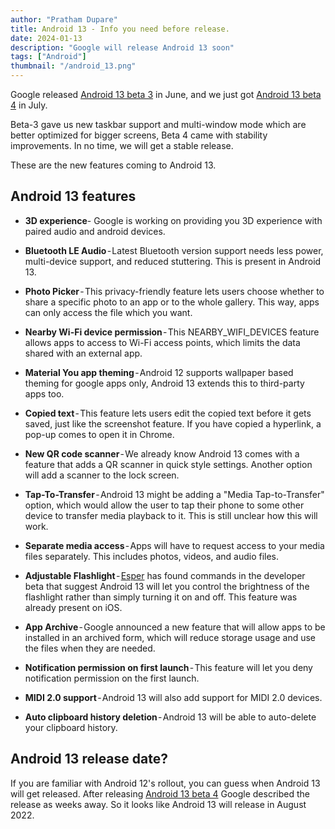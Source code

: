 ```yaml
---
author: "Pratham Dupare"
title: Android 13 - Info you need before release.
date: 2024-01-13
description: "Google will release Android 13 soon"
tags: ["Android"]
thumbnail: "/android_13.png"
---
```


Google released [Android 13 beta 3](https://www.tomsguide.com/news/android-13-beta-3-has-arrived-heres-whats-new) in June, and we just got [Android 13 beta 4](https://www.tomsguide.com/news/android-13s-final-beta-is-here-and-the-official-release-is-weeks-away) in July.

Beta-3 gave us new taskbar support and multi-window mode which are better optimized for bigger screens, Beta 4 came with stability improvements.
In no time, we will get a stable release.

These are the new features coming to Android 13.

## Android 13 features

- **3D experience**- Google is working on providing you 3D experience with paired audio and android devices.

- **Bluetooth LE Audio** - Latest Bluetooth version support needs less power, multi-device support, and reduced stuttering. This is present in Android 13.

- **Photo Picker** - This privacy-friendly feature lets users choose whether to share a specific photo to an app or to the whole gallery. This way, apps can only access the file which you want.

- **Nearby Wi-Fi device permission** - This NEARBY_WIFI_DEVICES feature allows apps to access to Wi-Fi access points, which limits the data shared with an external app.

- **Material You app theming** - Android 12 supports wallpaper based theming for google apps only, Android 13 extends this to third-party apps too.
- **Copied text** - This feature lets users edit the copied text before it gets saved, just like the screenshot feature. If you have copied a hyperlink, a pop-up comes to open it in Chrome.

- **New QR code scanner** - We already know Android 13 comes with a feature that adds a QR scanner in quick style settings. Another option will add a scanner to the lock screen.

- **Tap-To-Transfer** - Android 13 might be adding a "Media Tap-to-Transfer" option, which would allow the user to tap their phone to some other device to transfer media playback to it. This is still unclear how this will work.

- **Separate media access** - Apps will have to request access to your media files separately. This includes photos, videos, and audio files.

- **Adjustable Flashlight** - [Esper](https://blog.esper.io/android-13-flashlight-brightness-control/) has found commands in the developer beta that suggest Android 13 will let you control the brightness of the flashlight rather than simply turning it on and off. This feature was already present on iOS.

- **App Archive** - Google announced a new feature that will allow apps to be installed in an archived form, which will reduce storage usage and use the files when they are needed.

- **Notification permission on first launch** - This feature will let you deny notification permission on the first launch.

- **MIDI 2.0 support** - Android 13 will also add support for MIDI 2.0 devices.

- **Auto clipboard history deletion** - Android 13 will be able to auto-delete your clipboard history.

## Android 13 release date?

If you are familiar with Android 12's rollout, you can guess when Android 13 will get released.
After releasing [Android 13 beta 4](https://www.tomsguide.com/news/android-13s-final-beta-is-here-and-the-official-release-is-weeks-away) Google described the release as weeks away. So it looks like Android 13 will release in August 2022.
